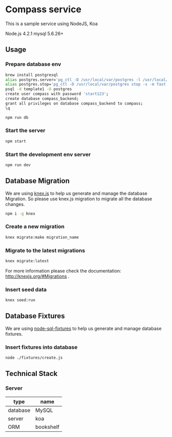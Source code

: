 Compass service
=================

This is a sample service using NodeJS, Koa

Node.js 4.2.1
mysql 5.6.26+

Usage
-------

### Prepare database env

```bash
brew install postgresql
alias postgres.server='pg_ctl -D /usr/local/var/postgres -l /usr/local/var/postgres/server.log start'
alias postgres.stop='pg_ctl -D /usr/local/var/postgres stop -s -m fast'
psql -d template1 -U postgres
create user compass with password 'start123';
create database compass_backend;
grant all privileges on database compass_backend to compass;
\q

npm run db
```


### Start the server

```bash
npm start
```

### Start the development env server

```bash
npm run dev
```

Database Migration
------------------

We are using [knex.js](http://knexjs.org) to help us generate and manage the database Migration. So please use knex.js migration to migrate all the database changes.

```bash
npm i -g knex
```

### Create a new migration

```bash
knex migrate:make migration_name
```

### Migrate to the latest migrations

```bash
knex migrate:latest
```

For more information please check the documentation: http://knexjs.org/#Migrations .

### Insert seed data

```bash
knex seed:run
```

Database Fixtures
------------------

We are using [node-sql-fixtures](http://www.mattgreer.org/articles/node-sql-fixtures/) to help us generate and manage database fixtures.

### Insert fixtures into database

```bash
node ./fixtures/create.js
```

Technical Stack
-----------------

### Server

type     |  name
-------- | ------
database |  MySQL
server   |  koa
ORM      |  bookshelf
